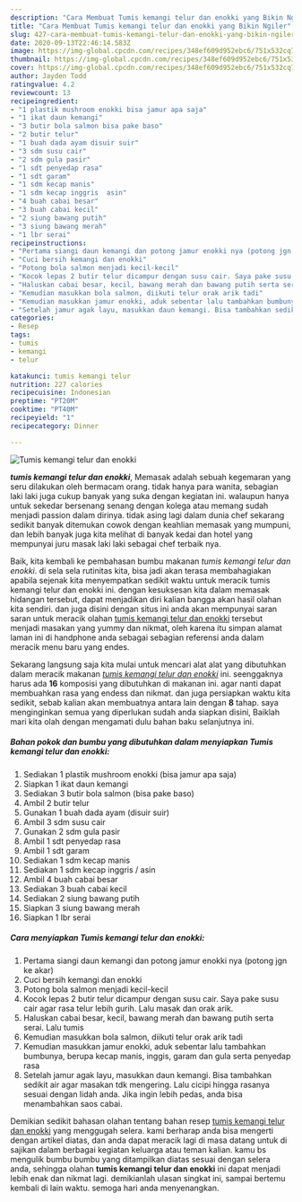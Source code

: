 ```yaml
---
description: "Cara Membuat Tumis kemangi telur dan enokki yang Bikin Ngiler"
title: "Cara Membuat Tumis kemangi telur dan enokki yang Bikin Ngiler"
slug: 427-cara-membuat-tumis-kemangi-telur-dan-enokki-yang-bikin-ngiler
date: 2020-09-13T22:46:14.583Z
image: https://img-global.cpcdn.com/recipes/348ef609d952ebc6/751x532cq70/tumis-kemangi-telur-dan-enokki-foto-resep-utama.jpg
thumbnail: https://img-global.cpcdn.com/recipes/348ef609d952ebc6/751x532cq70/tumis-kemangi-telur-dan-enokki-foto-resep-utama.jpg
cover: https://img-global.cpcdn.com/recipes/348ef609d952ebc6/751x532cq70/tumis-kemangi-telur-dan-enokki-foto-resep-utama.jpg
author: Jayden Todd
ratingvalue: 4.2
reviewcount: 13
recipeingredient:
- "1 plastik mushroom enokki bisa jamur apa saja"
- "1 ikat daun kemangi"
- "3 butir bola salmon bisa pake baso"
- "2 butir telur"
- "1 buah dada ayam disuir suir"
- "3 sdm susu cair"
- "2 sdm gula pasir"
- "1 sdt penyedap rasa"
- "1 sdt garam"
- "1 sdm kecap manis"
- "1 sdm kecap inggris  asin"
- "4 buah cabai besar"
- "3 buah cabai kecil"
- "2 siung bawang putih"
- "3 siung bawang merah"
- "1 lbr serai"
recipeinstructions:
- "Pertama siangi daun kemangi dan potong jamur enokki nya (potong jgn ke akar)"
- "Cuci bersih kemangi dan enokki"
- "Potong bola salmon menjadi kecil-kecil"
- "Kocok lepas 2 butir telur dicampur dengan susu cair. Saya pake susu cair agar rasa telur lebih gurih. Lalu masak dan orak arik."
- "Haluskan cabai besar, kecil, bawang merah dan bawang putih serta serai. Lalu tumis"
- "Kemudian masukkan bola salmon, diikuti telur orak arik tadi"
- "Kemudian masukkan jamur enokki, aduk sebentar lalu tambahkan bumbunya, berupa kecap manis, inggis, garam dan gula serta penyedap rasa"
- "Setelah jamur agak layu, masukkan daun kemangi. Bisa tambahkan sedikit air agar masakan tdk mengering. Lalu cicipi hingga rasanya sesuai dengan lidah anda. Jika ingin lebih pedas, anda bisa menambahkan saos cabai."
categories:
- Resep
tags:
- tumis
- kemangi
- telur

katakunci: tumis kemangi telur 
nutrition: 227 calories
recipecuisine: Indonesian
preptime: "PT20M"
cooktime: "PT40M"
recipeyield: "1"
recipecategory: Dinner

---
```



![Tumis kemangi telur dan enokki](https://img-global.cpcdn.com/recipes/348ef609d952ebc6/751x532cq70/tumis-kemangi-telur-dan-enokki-foto-resep-utama.jpg)

<b><i>tumis kemangi telur dan enokki</i></b>, Memasak adalah sebuah kegemaran yang seru dilakukan oleh bermacam orang. tidak hanya para wanita, sebagian laki laki juga cukup banyak yang suka dengan kegiatan ini. walaupun hanya untuk sekedar bersenang senang dengan kolega atau memang sudah menjadi passion dalam dirinya. tidak asing lagi dalam dunia chef sekarang sedikit banyak ditemukan cowok dengan keahlian memasak yang mumpuni, dan lebih banyak juga kita melihat di banyak kedai dan hotel yang mempunyai juru masak laki laki sebagai chef terbaik nya.

Baik, kita kembali ke pembahasan bumbu makanan <i>tumis kemangi telur dan enokki</i>. di sela sela rutinitas kita, bisa jadi akan terasa membahagiakan apabila sejenak kita menyempatkan sedikit waktu untuk meracik tumis kemangi telur dan enokki ini. dengan kesuksesan kita dalam memasak hidangan tersebut, dapat menjadikan diri kalian bangga akan hasil olahan kita sendiri. dan juga disini dengan situs ini anda akan mempunyai saran saran untuk meracik olahan <u>tumis kemangi telur dan enokki</u> tersebut menjadi masakan yang yummy dan nikmat, oleh karena itu simpan alamat laman ini di handphone anda sebagai sebagian referensi anda dalam meracik menu baru yang endes.




Sekarang langsung saja kita mulai untuk mencari alat alat yang dibutuhkan dalam meracik makanan <u><i>tumis kemangi telur dan enokki</i></u> ini. seenggaknya harus ada <b>16</b> komposisi yang dibutuhkan di makanan ini. agar nanti dapat membuahkan rasa yang endess dan nikmat. dan juga persiapkan waktu kita sedikit, sebab kalian akan membuatnya antara lain dengan <b>8</b> tahap. saya menginginkan semua yang diperlukan sudah anda siapkan disini, Baiklah mari kita olah dengan mengamati dulu bahan baku selanjutnya ini.

<!--inarticleads1-->

##### Bahan pokok dan bumbu yang dibutuhkan dalam menyiapkan Tumis kemangi telur dan enokki:

1. Sediakan 1 plastik mushroom enokki (bisa jamur apa saja)
1. Siapkan 1 ikat daun kemangi
1. Sediakan 3 butir bola salmon (bisa pake baso)
1. Ambil 2 butir telur
1. Gunakan 1 buah dada ayam (disuir suir)
1. Ambil 3 sdm susu cair
1. Gunakan 2 sdm gula pasir
1. Ambil 1 sdt penyedap rasa
1. Ambil 1 sdt garam
1. Sediakan 1 sdm kecap manis
1. Sediakan 1 sdm kecap inggris / asin
1. Ambil 4 buah cabai besar
1. Sediakan 3 buah cabai kecil
1. Sediakan 2 siung bawang putih
1. Siapkan 3 siung bawang merah
1. Siapkan 1 lbr serai




<!--inarticleads2-->

##### Cara menyiapkan Tumis kemangi telur dan enokki:

1. Pertama siangi daun kemangi dan potong jamur enokki nya (potong jgn ke akar)
1. Cuci bersih kemangi dan enokki
1. Potong bola salmon menjadi kecil-kecil
1. Kocok lepas 2 butir telur dicampur dengan susu cair. Saya pake susu cair agar rasa telur lebih gurih. Lalu masak dan orak arik.
1. Haluskan cabai besar, kecil, bawang merah dan bawang putih serta serai. Lalu tumis
1. Kemudian masukkan bola salmon, diikuti telur orak arik tadi
1. Kemudian masukkan jamur enokki, aduk sebentar lalu tambahkan bumbunya, berupa kecap manis, inggis, garam dan gula serta penyedap rasa
1. Setelah jamur agak layu, masukkan daun kemangi. Bisa tambahkan sedikit air agar masakan tdk mengering. Lalu cicipi hingga rasanya sesuai dengan lidah anda. Jika ingin lebih pedas, anda bisa menambahkan saos cabai.




Demikian sedikit bahasan olahan tentang bahan resep <u>tumis kemangi telur dan enokki</u> yang menggugah selera. kami berharap anda bisa mengerti dengan artikel diatas, dan anda dapat meracik lagi di masa datang untuk di sajikan dalam berbagai kegiatan keluarga atau teman kalian. kamu bs mengulik bumbu bumbu yang ditampilkan diatas sesuai dengan selera anda, sehingga olahan <b>tumis kemangi telur dan enokki</b> ini dapat menjadi lebih enak dan nikmat lagi. demikianlah ulasan singkat ini, sampai bertemu kembali di lain waktu. semoga hari anda menyenangkan.
